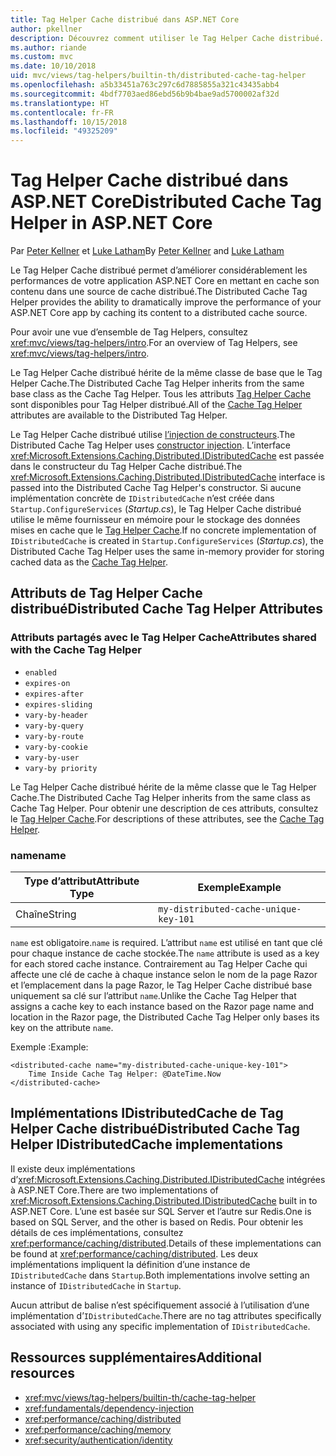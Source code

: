 ```yaml
---
title: Tag Helper Cache distribué dans ASP.NET Core
author: pkellner
description: Découvrez comment utiliser le Tag Helper Cache distribué.
ms.author: riande
ms.custom: mvc
ms.date: 10/10/2018
uid: mvc/views/tag-helpers/builtin-th/distributed-cache-tag-helper
ms.openlocfilehash: a5b33451a763c297c6d7885855a321c43435abb4
ms.sourcegitcommit: 4bdf7703aed86ebd56b9b4bae9ad5700002af32d
ms.translationtype: HT
ms.contentlocale: fr-FR
ms.lasthandoff: 10/15/2018
ms.locfileid: "49325209"
---
```

# <a name="distributed-cache-tag-helper-in-aspnet-core"></a><span data-ttu-id="3d8ce-103">Tag Helper Cache distribué dans ASP.NET Core</span><span class="sxs-lookup"><span data-stu-id="3d8ce-103">Distributed Cache Tag Helper in ASP.NET Core</span></span>

<span data-ttu-id="3d8ce-104">Par [Peter Kellner](http://peterkellner.net) et [Luke Latham](https://github.com/guardrex)</span><span class="sxs-lookup"><span data-stu-id="3d8ce-104">By [Peter Kellner](http://peterkellner.net) and [Luke Latham](https://github.com/guardrex)</span></span>

<span data-ttu-id="3d8ce-105">Le Tag Helper Cache distribué permet d’améliorer considérablement les performances de votre application ASP.NET Core en mettant en cache son contenu dans une source de cache distribué.</span><span class="sxs-lookup"><span data-stu-id="3d8ce-105">The Distributed Cache Tag Helper provides the ability to dramatically improve the performance of your ASP.NET Core app by caching its content to a distributed cache source.</span></span>

<span data-ttu-id="3d8ce-106">Pour avoir une vue d’ensemble de Tag Helpers, consultez <xref:mvc/views/tag-helpers/intro>.</span><span class="sxs-lookup"><span data-stu-id="3d8ce-106">For an overview of Tag Helpers, see <xref:mvc/views/tag-helpers/intro>.</span></span>

<span data-ttu-id="3d8ce-107">Le Tag Helper Cache distribué hérite de la même classe de base que le Tag Helper Cache.</span><span class="sxs-lookup"><span data-stu-id="3d8ce-107">The Distributed Cache Tag Helper inherits from the same base class as the Cache Tag Helper.</span></span> <span data-ttu-id="3d8ce-108">Tous les attributs [Tag Helper Cache](xref:mvc/views/tag-helpers/builtin-th/cache-tag-helper) sont disponibles pour Tag Helper distribué.</span><span class="sxs-lookup"><span data-stu-id="3d8ce-108">All of the [Cache Tag Helper](xref:mvc/views/tag-helpers/builtin-th/cache-tag-helper) attributes are available to the Distributed Tag Helper.</span></span>

<span data-ttu-id="3d8ce-109">Le Tag Helper Cache distribué utilise [l’injection de constructeurs](xref:fundamentals/dependency-injection#constructor-injection-behavior).</span><span class="sxs-lookup"><span data-stu-id="3d8ce-109">The Distributed Cache Tag Helper uses [constructor injection](xref:fundamentals/dependency-injection#constructor-injection-behavior).</span></span> <span data-ttu-id="3d8ce-110">L’interface <xref:Microsoft.Extensions.Caching.Distributed.IDistributedCache> est passée dans le constructeur du Tag Helper Cache distribué.</span><span class="sxs-lookup"><span data-stu-id="3d8ce-110">The <xref:Microsoft.Extensions.Caching.Distributed.IDistributedCache> interface is passed into the Distributed Cache Tag Helper's constructor.</span></span> <span data-ttu-id="3d8ce-111">Si aucune implémentation concrète de `IDistributedCache` n’est créée dans `Startup.ConfigureServices` (*Startup.cs*), le Tag Helper Cache distribué utilise le même fournisseur en mémoire pour le stockage des données mises en cache que le [Tag Helper Cache](xref:mvc/views/tag-helpers/builtin-th/cache-tag-helper).</span><span class="sxs-lookup"><span data-stu-id="3d8ce-111">If no concrete implementation of `IDistributedCache` is created in `Startup.ConfigureServices` (*Startup.cs*), the Distributed Cache Tag Helper uses the same in-memory provider for storing cached data as the [Cache Tag Helper](xref:mvc/views/tag-helpers/builtin-th/cache-tag-helper).</span></span>

## <a name="distributed-cache-tag-helper-attributes"></a><span data-ttu-id="3d8ce-112">Attributs de Tag Helper Cache distribué</span><span class="sxs-lookup"><span data-stu-id="3d8ce-112">Distributed Cache Tag Helper Attributes</span></span>

### <a name="attributes-shared-with-the-cache-tag-helper"></a><span data-ttu-id="3d8ce-113">Attributs partagés avec le Tag Helper Cache</span><span class="sxs-lookup"><span data-stu-id="3d8ce-113">Attributes shared with the Cache Tag Helper</span></span>

* `enabled`
* `expires-on`
* `expires-after`
* `expires-sliding`
* `vary-by-header`
* `vary-by-query`
* `vary-by-route`
* `vary-by-cookie`
* `vary-by-user`
* `vary-by priority`

<span data-ttu-id="3d8ce-114">Le Tag Helper Cache distribué hérite de la même classe que le Tag Helper Cache.</span><span class="sxs-lookup"><span data-stu-id="3d8ce-114">The Distributed Cache Tag Helper inherits from the same class as Cache Tag Helper.</span></span> <span data-ttu-id="3d8ce-115">Pour obtenir une description de ces attributs, consultez le [Tag Helper Cache](xref:mvc/views/tag-helpers/builtin-th/cache-tag-helper).</span><span class="sxs-lookup"><span data-stu-id="3d8ce-115">For descriptions of these attributes, see the [Cache Tag Helper](xref:mvc/views/tag-helpers/builtin-th/cache-tag-helper).</span></span>

### <a name="name"></a><span data-ttu-id="3d8ce-116">name</span><span class="sxs-lookup"><span data-stu-id="3d8ce-116">name</span></span>

| <span data-ttu-id="3d8ce-117">Type d’attribut</span><span class="sxs-lookup"><span data-stu-id="3d8ce-117">Attribute Type</span></span> | <span data-ttu-id="3d8ce-118">Exemple</span><span class="sxs-lookup"><span data-stu-id="3d8ce-118">Example</span></span>                               |
| -------------- | ------------------------------------- |
| <span data-ttu-id="3d8ce-119">Chaîne</span><span class="sxs-lookup"><span data-stu-id="3d8ce-119">String</span></span>         | `my-distributed-cache-unique-key-101` |

<span data-ttu-id="3d8ce-120">`name` est obligatoire.</span><span class="sxs-lookup"><span data-stu-id="3d8ce-120">`name` is required.</span></span> <span data-ttu-id="3d8ce-121">L’attribut `name` est utilisé en tant que clé pour chaque instance de cache stockée.</span><span class="sxs-lookup"><span data-stu-id="3d8ce-121">The `name` attribute is used as a key for each stored cache instance.</span></span> <span data-ttu-id="3d8ce-122">Contrairement au Tag Helper Cache qui affecte une clé de cache à chaque instance selon le nom de la page Razor et l’emplacement dans la page Razor, le Tag Helper Cache distribué base uniquement sa clé sur l’attribut `name`.</span><span class="sxs-lookup"><span data-stu-id="3d8ce-122">Unlike the Cache Tag Helper that assigns a cache key to each instance based on the Razor page name and location in the Razor page, the Distributed Cache Tag Helper only bases its key on the attribute `name`.</span></span>

<span data-ttu-id="3d8ce-123">Exemple :</span><span class="sxs-lookup"><span data-stu-id="3d8ce-123">Example:</span></span>

```cshtml
<distributed-cache name="my-distributed-cache-unique-key-101">
    Time Inside Cache Tag Helper: @DateTime.Now
</distributed-cache>
```

## <a name="distributed-cache-tag-helper-idistributedcache-implementations"></a><span data-ttu-id="3d8ce-124">Implémentations IDistributedCache de Tag Helper Cache distribué</span><span class="sxs-lookup"><span data-stu-id="3d8ce-124">Distributed Cache Tag Helper IDistributedCache implementations</span></span>

<span data-ttu-id="3d8ce-125">Il existe deux implémentations d’<xref:Microsoft.Extensions.Caching.Distributed.IDistributedCache> intégrées à ASP.NET Core.</span><span class="sxs-lookup"><span data-stu-id="3d8ce-125">There are two implementations of <xref:Microsoft.Extensions.Caching.Distributed.IDistributedCache> built in to ASP.NET Core.</span></span> <span data-ttu-id="3d8ce-126">L’une est basée sur SQL Server et l’autre sur Redis.</span><span class="sxs-lookup"><span data-stu-id="3d8ce-126">One is based on SQL Server, and the other is based on Redis.</span></span> <span data-ttu-id="3d8ce-127">Pour obtenir les détails de ces implémentations, consultez <xref:performance/caching/distributed>.</span><span class="sxs-lookup"><span data-stu-id="3d8ce-127">Details of these implementations can be found at <xref:performance/caching/distributed>.</span></span> <span data-ttu-id="3d8ce-128">Les deux implémentations impliquent la définition d’une instance de `IDistributedCache` dans `Startup`.</span><span class="sxs-lookup"><span data-stu-id="3d8ce-128">Both implementations involve setting an instance of `IDistributedCache` in `Startup`.</span></span>

<span data-ttu-id="3d8ce-129">Aucun attribut de balise n’est spécifiquement associé à l’utilisation d’une implémentation d’`IDistributedCache`.</span><span class="sxs-lookup"><span data-stu-id="3d8ce-129">There are no tag attributes specifically associated with using any specific implementation of `IDistributedCache`.</span></span>

## <a name="additional-resources"></a><span data-ttu-id="3d8ce-130">Ressources supplémentaires</span><span class="sxs-lookup"><span data-stu-id="3d8ce-130">Additional resources</span></span>

* <xref:mvc/views/tag-helpers/builtin-th/cache-tag-helper>
* <xref:fundamentals/dependency-injection>
* <xref:performance/caching/distributed>
* <xref:performance/caching/memory>
* <xref:security/authentication/identity>
